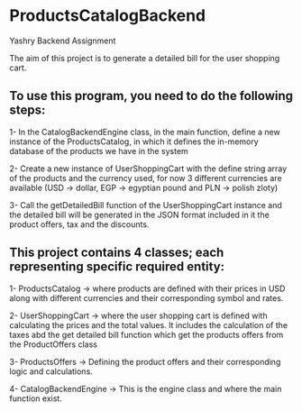 # ProductsCatalogBackend
Yashry Backend Assignment

The aim of this project is to generate a detailed bill for the user shopping cart.

To use this program, you need to do the following steps:
-------------------------------------------------------
1- In the CatalogBackendEngine class, in the main function, define a new instance of the ProductsCatalog, in which it defines the in-memory database of the products we have in the system

2- Create a new instance of UserShoppingCart with the define string array of the products and the currency used, for now 3 different currencies are available (USD -> dollar, EGP -> egyptian pound and PLN -> polish zloty)

3- Call the getDetailedBill function of the UserShoppingCart instance and the detailed bill will be generated in the JSON format included in it the product offers, tax and the discounts.

This project contains 4 classes; each representing specific required entity:
----------------------------------------------------------------------------
1- ProductsCatalog -> where products are defined with their prices in USD along with different currencies and their corresponding symbol and rates.

2- UserShoppingCart -> where the user shopping cart is defined with calculating the prices and the total values. It includes the calculation of the taxes abd the get detailed bill function which get the products offers from the ProductOffers class

3- ProductsOffers -> Defining the product offers and their corresponding logic and calculations.

4- CatalogBackendEngine -> This is the engine class and where the main function exist.
